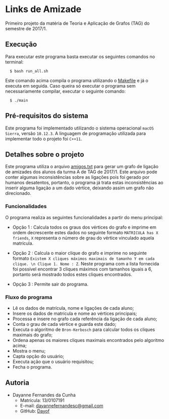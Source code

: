 # Links de Amizade

Primeiro projeto da matéria de Teoria e Aplicação de Grafos (TAG) do semestre de 2017/1.

## Execução

Para executar este programa basta executar os seguintes comandos no terminal:

```
  $ bash run_all.sh
```

Este comando acima compila o programa utilizando o [Makefile](https://github.com/Dayof/TAG171/blob/master/Makefile) e já o executa em seguida. Caso queira só executar o programa sem necessariamente compilar, executar o seguinte comando:

```
  $ ./main
```

## Pré-requisitos do sistema

Este programa foi implementado utilizando o sistema operacional ``macOS Sierra``, versão ``10.12.3``. A linguagem de programação utilizada para implementar todo o projeto foi ``C++11``.

## Detalhes sobre o projeto

Este programa utiliza o arquivo [amigos.txt](https://github.com/Dayof/TAG171/blob/master/amigos.txt) para gerar um grafo de ligação de amizades dos alunos da turma A de TAG de 2017/1. Este arquivo pode conter algumas inconsistências sobre as ligações pois foi gerado por humanos desatentos, portanto, o programa já trata estas inconsistências ao inserir alguma ligação a um dado vértice, deixando assim um grafo não direcionado.

### Funcionalidades

O programa realiza as seguintes funcionalidades a partir do menu principal:

- Opção 1 : Calcula todos os graus dos vértices do grafo e imprime em ordem decrescente estes dados no seguinte formato ``MATRICULA has X friends``, ``X`` representa o número de grau do vértice vinculado aquela matrícula.

- Opção 2 : Calcula o maior clique do grafo e imprime no seguinte formato ``Existem X cliques máximos maximais de tamanho Y em cada clique. \n Clique 1.
Nome : Z``. Neste programa com a lista fornecida foi possível encontrar 3 cliques máximos com tamanhos iguais a 6, portanto será mostrado todos estes cliques encontrados.

- Opção 3 : Permite sair do programa.

### Fluxo do programa

- Lê os dados de matrícula, nome e ligações de cada aluno;
- Insere os dados de matrícula e nome ao vértices principais;
- Processa e insere no grafo cada referência da ligação de cada aluno;
- Conta o grau de cada vértice e guarda este dado;
- Executa o algoritmo de ``Bron-Kerbosch`` para calcular todos os cliques maximais do grafo;
- Ordena apenas os maiores cliques maximais encontrados pelo algoritmo acima;
- Mostra o menu;
- Capta opção do usuário;
- Executa ação que o usuário requisitou;
- Fecha o programa.

## Autoria

- Dayanne Fernandes da Cunha
    - Matrícula: 13/0107191
    - E-mail: dayannefernandesc@gmail.com
    - GitHub: [Dayof](https://github.com/Dayof)
